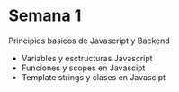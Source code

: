 # Semana 1 

Principios basicos de Javascript y Backend 

- Variables y esctructuras Javascript 
- Funciones y scopes en Javascipt
- Template strings y clases en Javascipt